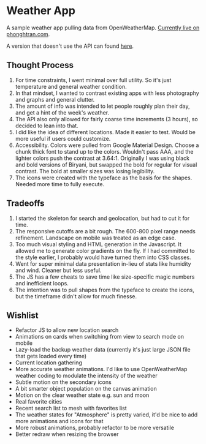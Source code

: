 # Weather App

A sample weather app pulling data from OpenWeatherMap. [Currently live on phonghtran.com](http://phonghtran.com/labs/weatherApp).

A version that doesn't use the API can found [here](http://phonghtran.com/labs/weatherApp/noAPI.html).

## Thought Process

1. For time constraints, I went minimal over full utility. So it's just temperature and general weather condition.
2. In that mindset, I wanted to contrast existing apps with less photography and graphs and general clutter.
3. The amount of info was intended to let people roughly plan their day, and get a hint of the week's weather. 
4. The API also only allowed for fairly coarse time increments (3 hours), so decided to lean into that.
5. I did like the idea of different locations. Made it easier to test. Would be more useful if users could customize. 
6. Accessibility. Colors were pulled from Google Material Design. Choose a chunk thick font to stand up to the colors. Wouldn't pass AAA, and the lighter colors push the contrast at 3.64:1. Originally I was using black and bold versions of Biryani, but swapped the bold for regular for visual contrast. The bold at smaller sizes was losing legibility.
7. The icons were created with the typeface as the basis for the shapes. Needed more time to fully execute.


## Tradeoffs

1. I started the skeleton for search and geolocation, but had to cut it for time.
2. The responsive cutoffs are a bit rough. The 600-800 pixel range needs refinement. Landscape on mobile was treated as an edge case. 
3. Too much visual styling and HTML generation in the Javascript. It allowed me to generate color gradients on the fly. If I had committed to the style earlier, I probably would have turned them into CSS classes.
4. Went for super minimal data presentation in-lieu of stats like humidity and wind. Cleaner but less useful. 
5. The JS has a few cheats to save time like size-specific magic numbers and inefficient loops.
6. The intention was to pull shapes from the typeface to create the icons, but the timeframe didn't allow for much finesse.

## Wishlist

* Refactor JS to allow new location search
* Animations on cards when switching from view to search mode on mobile
* Lazy-load the backup weather data (currently it's just large JSON file that gets loaded every time)
* Current location gathering
* More accurate weather animations. I'd like to use OpenWeatherMap weather coding to modulate the intensity of the weather
* Subtle motion on the secondary icons
* A bit smarter object population on the canvas animation
* Motion on the clear weather state e.g. sun and moon
* Real favorite cities
* Recent search list to mesh with favorites list
* The weather states for "Atmosphere" is pretty varied, it'd be nice to add more animations and icons for that
* More robust animations, probably refactor to be more versatile
* Better redraw when resizing the browser
